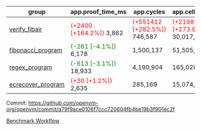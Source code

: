 | group | app.proof_time_ms | app.cycles | app.cells_used | leaf.proof_time_ms | leaf.cycles | leaf.cells_used |
| -- | -- | -- | -- | -- | -- | -- |
| [verify_fibair](https://github.com/openvm-org/openvm/blob/benchmark-results/benchmarks-pr/1187/verify_fibair-a79f9ace0106f7ccc720604fb4be19b3f901ec2f.md) |<span style='color: red'>(+2400 [+164.2%])</span> 3,862 | <span style='color: red'>(+551412 [+282.5%])</span> 746,587 | <span style='color: red'>(+21989392 [+273.9%])</span> 30,017,604 |- | - | - |
| [fibonacci_program](https://github.com/openvm-org/openvm/blob/benchmark-results/benchmarks-pr/1187/fibonacci-a79f9ace0106f7ccc720604fb4be19b3f901ec2f.md) |<span style='color: green'>(-261 [-4.1%])</span> 6,178 |  1,500,137 |  51,505,102 |<span style='color: red'>(+411 [+2.6%])</span> 15,979 |  3,173,407 |  128,880,747 |
| [regex_program](https://github.com/openvm-org/openvm/blob/benchmark-results/benchmarks-pr/1187/regex-a79f9ace0106f7ccc720604fb4be19b3f901ec2f.md) |<span style='color: green'>(-613 [-3.1%])</span> 18,933 |  4,190,904 |  165,028,173 |<span style='color: red'>(+798 [+2.6%])</span> 31,816 |  6,523,004 |  291,301,139 |
| [ecrecover_program](https://github.com/openvm-org/openvm/blob/benchmark-results/benchmarks-pr/1187/ecrecover-a79f9ace0106f7ccc720604fb4be19b3f901ec2f.md) |<span style='color: red'>(+30 [+1.2%])</span> 2,635 |  285,169 |  15,074,875 |<span style='color: red'>(+910 [+2.2%])</span> 42,526 |  9,646,120 |  439,933,251 |


Commit: https://github.com/openvm-org/openvm/commit/a79f9ace0106f7ccc720604fb4be19b3f901ec2f

[Benchmark Workflow](https://github.com/openvm-org/openvm/actions/runs/12665512716)
